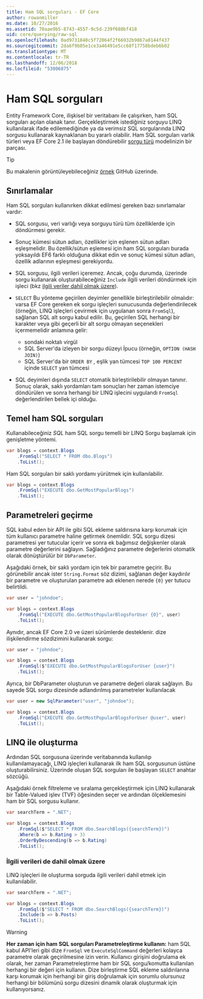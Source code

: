 ```yaml
---
title: Ham SQL sorguları - EF Core
author: rowanmiller
ms.date: 10/27/2016
ms.assetid: 70aae9b5-8743-4557-9c5d-239f688bf418
uid: core/querying/raw-sql
ms.openlocfilehash: 0ad9731840c5f72064f2f66932b9867a0144f437
ms.sourcegitcommit: 2da6f9b05e1ce3a46491e5cc68f17758bdeb6b02
ms.translationtype: MT
ms.contentlocale: tr-TR
ms.lasthandoff: 12/06/2018
ms.locfileid: "53006875"
---
```

# <a name="raw-sql-queries"></a>Ham SQL sorguları

Entity Framework Core, ilişkisel bir veritabanı ile çalışırken, ham SQL sorguları açılan olanak tanır. Gerçekleştirmek istediğiniz sorguyu LINQ kullanılarak ifade edilemediğinde ya da verimsiz SQL sorgularında LINQ sorgusu kullanarak kaynaklanan bu yararlı olabilir. Ham SQL sorguları varlık türleri veya EF Core 2.1 ile başlayan döndürebilir [sorgu türü](xref:core/modeling/query-types) modelinizin bir parçası.

> [!TIP]  
> Bu makalenin görüntüleyebileceğiniz [örnek](https://github.com/aspnet/EntityFramework.Docs/tree/master/samples/core/Querying) GitHub üzerinde.

## <a name="limitations"></a>Sınırlamalar

Ham SQL sorguları kullanırken dikkat edilmesi gereken bazı sınırlamalar vardır:

* SQL sorgusu, veri varlığı veya sorguyu türü tüm özelliklerde için döndürmesi gerekir.

* Sonuç kümesi sütun adları, özellikler için eşlenen sütun adları eşleşmelidir. Bu özellik/sütun eşlemesi için ham SQL sorguları burada yoksayıldı EF6 farklı olduğuna dikkat edin ve sonuç kümesi sütun adları, özellik adlarının eşleşmesi gerekiyordu.

* SQL sorgusu, ilgili verileri içeremez. Ancak, çoğu durumda, üzerinde sorgu kullanarak oluşturabileceğiniz `Include` ilgili verileri döndürmek için işleci (bkz [ilgili veriler dahil olmak üzere](#including-related-data)).

* `SELECT` Bu yönteme geçirilen deyimler genellikle birleştirilebilir olmalıdır: varsa EF Core gereken ek sorgu işleçleri sunucusunda değerlendirilecek (örneğin, LINQ işleçleri çevirmek için uygulanan sonra `FromSql`), sağlanan SQL alt sorgu kabul edilir. Bu, geçirilen SQL herhangi bir karakter veya gibi geçerli bir alt sorgu olmayan seçenekleri içermemelidir anlamına gelir:
  * sondaki noktalı virgül
  * SQL Server'da izleyen bir sorgu düzeyi İpucu (örneğin, `OPTION (HASH JOIN)`)
  * SQL Server'da bir `ORDER BY` , eşlik yan tümcesi `TOP 100 PERCENT` içinde `SELECT` yan tümcesi

* SQL deyimleri dışında `SELECT` otomatik birleştirilebilir olmayan tanınır. Sonuç olarak, saklı yordamları tam sonuçları her zaman istemciye döndürülen ve sonra herhangi bir LINQ işlecini uygulandı `FromSql` değerlendirilen bellek içi olduğu.

## <a name="basic-raw-sql-queries"></a>Temel ham SQL sorguları

Kullanabileceğiniz *SQL* ham SQL sorgu temelli bir LINQ Sorgu başlamak için genişletme yöntemi.

<!-- [!code-csharp[Main](samples/core/Querying/Querying/RawSQL/Sample.cs)] -->
``` csharp
var blogs = context.Blogs
    .FromSql("SELECT * FROM dbo.Blogs")
    .ToList();
```

Ham SQL sorguları bir saklı yordamı yürütmek için kullanılabilir.

<!-- [!code-csharp[Main](samples/core/Querying/Querying/RawSQL/Sample.cs)] -->
``` csharp
var blogs = context.Blogs
    .FromSql("EXECUTE dbo.GetMostPopularBlogs")
    .ToList();
```

## <a name="passing-parameters"></a>Parametreleri geçirme

SQL kabul eden bir API ile gibi SQL ekleme saldırısına karşı korumak için tüm kullanıcı parametre haline getirmek önemlidir. SQL sorgu dizesi parametresi yer tutucular içerir ve sonra ek bağımsız değişkenler olarak parametre değerlerini sağlayın. Sağladığınız parametre değerlerini otomatik olarak dönüştürülür bir `DbParameter`.

Aşağıdaki örnek, bir saklı yordam için tek bir parametre geçirir. Bu görünebilir ancak ister `String.Format` söz dizimi, sağlanan değer kaydırılır bir parametre ve oluşturulan parametre adı eklenen nerede `{0}` yer tutucu belirtildi.

<!-- [!code-csharp[Main](samples/core/Querying/Querying/RawSQL/Sample.cs)] -->
``` csharp
var user = "johndoe";

var blogs = context.Blogs
    .FromSql("EXECUTE dbo.GetMostPopularBlogsForUser {0}", user)
    .ToList();
```

Aynıdır, ancak EF Core 2.0 ve üzeri sürümlerde desteklenir. dize ilişkilendirme sözdizimini kullanarak sorgu:

<!-- [!code-csharp[Main](samples/core/Querying/Querying/RawSQL/Sample.cs)] -->
``` csharp
var user = "johndoe";

var blogs = context.Blogs
    .FromSql($"EXECUTE dbo.GetMostPopularBlogsForUser {user}")
    .ToList();
```

Ayrıca, bir DbParameter oluşturun ve parametre değeri olarak sağlayın. Bu sayede SQL sorgu dizesinde adlandırılmış parametreler kullanılacak

<!-- [!code-csharp[Main](samples/core/Querying/Querying/RawSQL/Sample.cs)] -->
``` csharp
var user = new SqlParameter("user", "johndoe");

var blogs = context.Blogs
    .FromSql("EXECUTE dbo.GetMostPopularBlogsForUser @user", user)
    .ToList();
```

## <a name="composing-with-linq"></a>LINQ ile oluşturma

Ardından SQL sorgusuna üzerinde veritabanında kullanılıp kullanılamayacağı, LINQ işleçleri kullanarak ilk ham SQL sorgusunun üstüne oluşturabilirsiniz. Üzerinde oluşan SQL sorguları ile başlayan `SELECT` anahtar sözcüğü.

Aşağıdaki örnek filtreleme ve sıralama gerçekleştirmek için LINQ kullanarak bir Table-Valued işlev (TVF) öğesinden seçer ve ardından ölçeklemesini ham bir SQL sorgusu kullanır.

<!-- [!code-csharp[Main](samples/core/Querying/Querying/RawSQL/Sample.cs)] -->
``` csharp
var searchTerm = ".NET";

var blogs = context.Blogs
    .FromSql($"SELECT * FROM dbo.SearchBlogs({searchTerm})")
    .Where(b => b.Rating > 3)
    .OrderByDescending(b => b.Rating)
    .ToList();
```

### <a name="including-related-data"></a>İlgili verileri de dahil olmak üzere

LINQ işleçleri ile oluşturma sorguda ilgili verileri dahil etmek için kullanılabilir.

<!-- [!code-csharp[Main](samples/core/Querying/Querying/RawSQL/Sample.cs)] -->
``` csharp
var searchTerm = ".NET";

var blogs = context.Blogs
    .FromSql($"SELECT * FROM dbo.SearchBlogs({searchTerm})")
    .Include(b => b.Posts)
    .ToList();
```

> [!WARNING]  
> **Her zaman için ham SQL sorguları Parametreleştirme kullanın:** ham SQL kabul API'leri gibi dize `FromSql` ve `ExecuteSqlCommand` değerleri kolayca parametre olarak geçirilmesine izin verin. Kullanıcı girişini doğrulama ek olarak, her zaman Parametreleştirme ham bir SQL sorgu/komutta kullanılan herhangi bir değeri için kullanın. Dize birleştirme SQL ekleme saldırılarına karşı korumak için herhangi bir giriş doğrulamak için sorumlu olursunuz herhangi bir bölümünü sorgu dizesini dinamik olarak oluşturmak için kullanıyorsanız.

